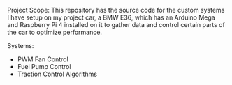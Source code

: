 Project Scope: This repository has the source code for the custom systems I have setup on my project car, a BMW E36, which has an Arduino Mega and Raspberry Pi 4 installed on it to gather data and control certain parts of the car to optimize performance.

Systems:
- PWM Fan Control
- Fuel Pump Control
- Traction Control Algorithms
